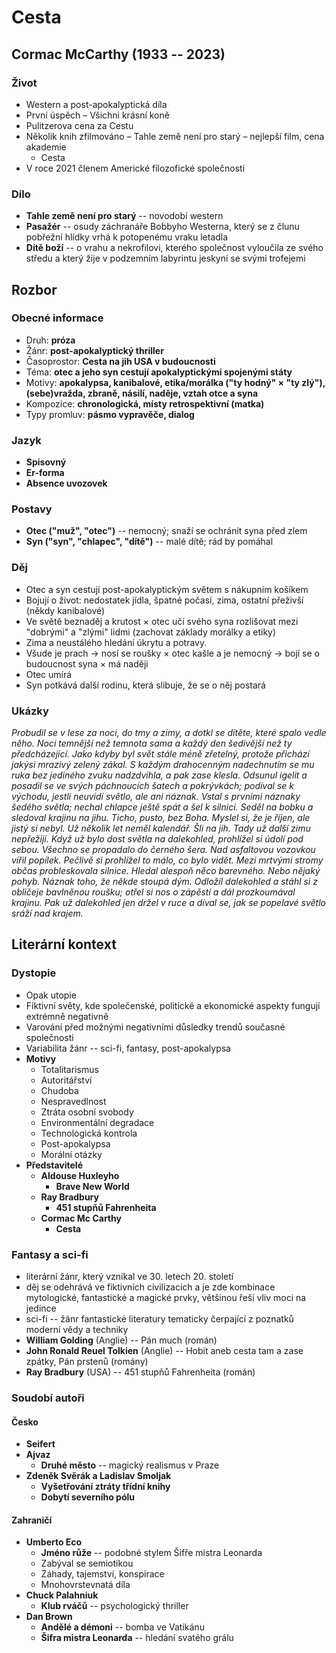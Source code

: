 # Cesta

## Cormac McCarthy (1933 -- 2023)

### Život

- Western a post-apokalyptická díla
- První úspěch – Všichni krásní koně
- Pulitzerova cena za Cestu
- Několik knih zfilmováno
  – Tahle země není pro starý – nejlepší film, cena akademie
  - Cesta
- V roce 2021 členem Americké filozofické společnosti

### Dílo

- **Tahle země není pro starý** -- novodobí western
- **Pasažér** -- osudy záchranáře Bobbyho Westerna, který se z člunu pobřežní
  hlídky vrhá k potopenému vraku letadla
- **Dítě boží** -- o vrahu a nekrofilovi, kterého společnost vyloučila ze svého středu a který žije v podzemním labyrintu jeskyní se svými trofejemi

## Rozbor

### Obecné informace

- Druh: **próza**
- Žánr: **post-apokalyptický thriller**
- Časoprostor: **Cesta na jih USA v budoucnosti**
- Téma: **otec a jeho syn cestují apokalyptickými spojenými státy**
- Motivy: **apokalypsa, kanibalové, etika/morálka ("ty hodný" × "ty zlý"),
  (sebe)vražda, zbraně, násilí, naděje, vztah otce a syna**
- Kompozice: **chronologická, místy retrospektivní (matka)**
- Typy promluv: **pásmo vypravěče, dialog**

### Jazyk

- **Spisovný**
- **Er-forma**
- **Absence uvozovek**

### Postavy

- **Otec ("muž", "otec")** -- nemocný; snaží se ochránit syna před zlem
- **Syn ("syn", "chlapec", "dítě")** -- malé dítě; rád by pomáhal

### Děj

- Otec a syn cestují post-apokalyptickým světem s nákupním košíkem
- Bojují o život: nedostatek jídla, špatné počasí, zima, ostatní přeživší (někdy kanibalové)
- Ve světě beznaděj a krutost × otec učí svého syna rozlišovat mezi "dobrými" a
  "zlými" lidmi (zachovat základy morálky a etiky)
- Zima a neustálého hledání úkrytu a potravy.
- Všude je prach → nosí se roušky × otec kašle a je nemocný → bojí se o budoucnost syna × má naději
- Otec umírá
- Syn potkává další rodinu, která slibuje, že se o něj postará

### Ukázky

_Probudil se v lese za noci, do tmy a zimy, a dotkl se dítěte, které spalo vedle něho. Noci temnější než temnota sama a každý den šedivější než ty předcházející. Jako kdyby byl svět stále méně zřetelný, protože přichází jakýsi mrazivý zelený zákal. S každým drahocenným nadechnutím se mu ruka bez jediného zvuku nadzdvihla, a pak zase klesla. Odsunul igelit a posadil se ve svých páchnoucích šatech a pokrývkách; podíval se k východu, jestli neuvidí světlo, ale ani náznak._
_Vstal s prvními náznaky šedého světla; nechal chlapce ještě spát a šel k silnici. Seděl na bobku a sledoval krajinu na jihu. Ticho, pusto, bez Boha. Myslel si, že je říjen, ale jistý si nebyl. Už několik let neměl kalendář. Šli na jih. Tady už další zimu nepřežijí._
_Když už bylo dost světla na dalekohled, prohlížel si údolí pod sebou. Všechno se propadalo do černého šera. Nad asfaltovou vozovkou vířil popílek. Pečlivě si prohlížel to málo, co bylo vidět. Mezi mrtvými stromy občas probleskovala silnice. Hledal alespoň něco barevného. Nebo nějaký pohyb. Náznak toho, že někde stoupá dým. Odložil dalekohled a stáhl si z obličeje bavlněnou roušku; otřel si nos o zápěstí a dál prozkoumával krajinu. Pak už dalekohled jen držel v ruce a díval se, jak se popelavé světlo sráží nad krajem._

## Literární kontext

### Dystopie

- Opak utopie
- Fiktivní světy, kde společenské, politické a ekonomické aspekty fungují
  extrémně negativně
- Varování před možnými negativními důsledky trendů současné společnosti
- Variabilita žánr -- sci-fi, fantasy, post-apokalypsa
- **Motivy**
  - Totalitarismus
  - Autoritářství
  - Chudoba
  - Nespravedlnost
  - Ztráta osobní svobody
  - Environmentální degradace
  - Technologická kontrola
  - Post-apokalypsa
  - Morální otázky
- **Představitelé**
  - **Aldouse Huxleyho**
    - **Brave New World**
  - **Ray Bradbury**
    - **451 stupňů Fahrenheita**
  - **Cormac Mc Carthy**
    - **Cesta**

### Fantasy a sci-fi

- literární žánr, který vznikal ve 30. letech 20. století
- děj se odehrává ve fiktivních civilizacích a je zde kombinace mytologické, fantastické a magické prvky, většinou řeší vliv moci na jedince
- sci-fi -- žánr fantastické literatury tematicky čerpající z poznatků moderní vědy a techniky
- **William Golding** (Anglie) -- Pán much (román)
- **John Ronald Reuel Tolkien** (Anglie) -- Hobit aneb cesta tam a zase zpátky, Pán prstenů (romány)
- **Ray Bradbury** (USA) -- 451 stupňů Fahrenheita (román)

### Soudobí autoři

#### Česko

- **Seifert**
- **Ajvaz**
  - **Druhé město** -- magický realismus v Praze
- **Zdeněk Svěrák a Ladislav Smoljak**
  - **Vyšetřování ztráty třídní knihy**
  - **Dobytí severního pólu**

#### Zahraničí

- **Umberto Eco**
  - **Jméno růže** -- podobné stylem Šifře mistra Leonarda
  - Zabýval se semiotikou
  - Záhady, tajemství, konspirace
  - Mnohovrstevnatá díla
- **Chuck Palahniuk**
  - **Klub rváčů** -- psychologický thriller
- **Dan Brown**
  - **Andělé a démoni** -- bomba ve Vatikánu
  - **Šifra mistra Leonarda** -- hledání svatého grálu
